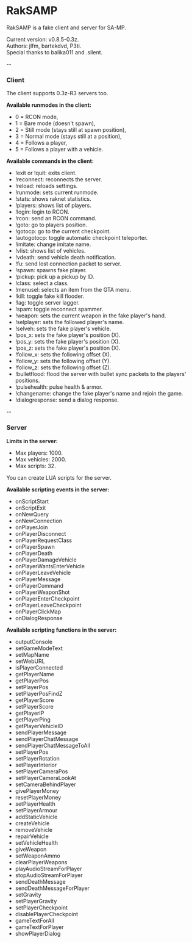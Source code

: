 RakSAMP
=======
RakSAMP is a fake client and server for SA-MP.  
  
Current version: v0.8.5-0.3z.  
Authors: jlfm, bartekdvd, P3ti.  
Special thanks to balika011 and .silent.  

--
### Client
The client supports 0.3z-R3 servers too.  
  
**Available runmodes in the client:**
* 0 = RCON mode,
* 1 = Bare mode (doesn't spawn),
* 2 = Still mode (stays still at spawn position),
* 3 = Normal mode (stays still at a position),
* 4 = Follows a player,
* 5 = Follows a player with a vehicle.
  
**Available commands in the client:**
* !exit or !quit: exits client.
* !reconnect: reconnects the server.
* !reload: reloads settings.
* !runmode: sets current runmode.
* !stats: shows raknet statistics.
* !players: shows list of players.
* !login: login to RCON.
* !rcon: send an RCON command.
* !goto: go to players position.
* !gotocp: go to the current checkpoint.
* !autogotocp: toggle automatic checkpoint teleporter.
* !imitate: change imitate name.
* !vlist: shows list of vehicles.
* !vdeath: send vehicle death notification.
* !fu: send lost connection packet to server.
* !spawn: spawns fake player.
* !pickup: pick up a pickup by ID.
* !class: select a class.
* !menusel: selects an item from the GTA menu.
* !kill: toggle fake kill flooder.
* !lag: toggle server lagger.
* !spam: toggle reconnect spammer.
* !weapon: sets the current weapon in the fake player's hand.
* !selplayer: sets the followed player's name.
* !selveh: sets the fake player's vehicle.
* !pos_x: sets the fake player's position (X).
* !pos_y: sets the fake player's position (X).
* !pos_z: sets the fake player's position (X).
* !follow_x: sets the following offset (X).
* !follow_y: sets the following offset (Y).
* !follow_z: sets the following offset (Z).
* !bulletflood: flood the server with bullet sync packets to the players' positions.
* !pulsehealth: pulse health & armor.
* !changename: change the fake player's name and rejoin the game.
* !dialogresponse: send a dialog response.

--
### Server
**Limits in the server:**
* Max players: 1000.
* Max vehicles: 2000.
* Max scripts: 32.
  
You can create LUA scripts for the server.  
  
**Available scripting events in the server:**
* onScriptStart
* onScriptExit
* onNewQuery
* onNewConnection
* onPlayerJoin
* onPlayerDisconnect
* onPlayerRequestClass
* onPlayerSpawn
* onPlayerDeath
* onPlayerDamageVehicle
* onPlayerWantsEnterVehicle
* onPlayerLeaveVehicle
* onPlayerMessage
* onPlayerCommand
* onPlayerWeaponShot
* onPlayerEnterCheckpoint
* onPlayerLeaveCheckpoint
* onPlayerClickMap
* onDialogResponse
  
**Available scripting functions in the server:**
* outputConsole
* setGameModeText
* setMapName
* setWebURL
* isPlayerConnected
* getPlayerName
* getPlayerPos
* setPlayerPos
* setPlayerPosFindZ
* getPlayerScore
* setPlayerScore
* getPlayerIP
* getPlayerPing
* getPlayerVehicleID
* sendPlayerMessage
* sendPlayerChatMessage
* sendPlayerChatMessageToAll
* setPlayerPos
* setPlayerRotation
* setPlayerInterior
* setPlayerCameraPos
* setPlayerCameraLookAt
* setCameraBehindPlayer
* givePlayerMoney
* resetPlayerMoney
* setPlayerHealth
* setPlayerArmour
* addStaticVehicle
* createVehicle
* removeVehicle
* repairVehicle
* setVehicleHealth
* giveWeapon
* setWeaponAmmo
* clearPlayerWeapons
* playAudioStreamForPlayer
* stopAudioStreamForPlayer
* sendDeathMessage
* sendDeathMessageForPlayer
* setGravity
* setPlayerGravity
* setPlayerCheckpoint
* disablePlayerCheckpoint
* gameTextForAll
* gameTextForPlayer
* showPlayerDialog
